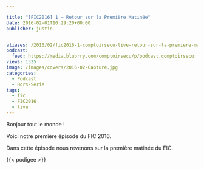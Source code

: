 ```yaml
---

title: "[FIC2016] 1 – Retour sur la Première Matinée"
date: 2016-02-01T10:29:20+00:00
publisher: justin


aliases: /2016/02/fic2016-1-comptoirsecu-live-retour-sur-la-premiere-matinee/
podcast:
  feed: https://media.blubrry.com/comptoirsecu/p/podcast.comptoirsecu.fr/CSEC.HS09.2016-01-25.FIC2016.Premi%c3%a8re_Matin%c3%a9e.mp3
views: 1325
image: /images/covers/2016-02-Capture.jpg
categories:
  - Podcast
  - Hors-Serie
tags:
  - fic
  - FIC2016
  - live
---
```

Bonjour tout le monde !

Voici notre première épisode du FIC 2016.

Dans cette épisode nous revenons sur la première matinée du FIC.

{{< podigee >}}
